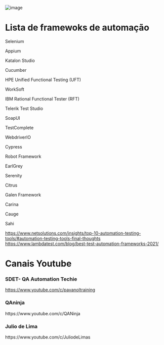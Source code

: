 
![image](https://user-images.githubusercontent.com/11202772/151033807-7cc2c690-da2e-4cd6-99bf-c89ea8f53ffc.png)

# Lista de framewoks de automação

Selenium <p>
Appium <p>
Katalon Studio <p>
Cucumber <p>
HPE Unified Functional Testing (UFT) <p>
WorkSoft <p>
IBM Rational Functional Tester (RFT) <p>
Telerik Test Studio <p>
SoapUI <p>
TestComplete <p>
WebdriverIO <p>
Cypress <p>
Robot Framework <p>
EarlGrey <p>
Serenity <p>
Citrus <p>
Galen Framework <p>
Carina <p>
Cauge <p>
Sahi <p>


https://www.netsolutions.com/insights/top-10-automation-testing-tools/#automation-testing-tools-final-thoughts
https://www.lambdatest.com/blog/best-test-automation-frameworks-2021/ <p>

  
  
  
# Canais Youtube
  

<h3> SDET- QA Automation Techie </h3><p>

https://www.youtube.com/c/pavanoltraining <p>


<h3> QAninja </h3><p>
https://www.youtube.com/c/QANinja <p>


 <h3> Julio de Lima </h3><p>
https://www.youtube.com/c/JuliodeLimas <p>






